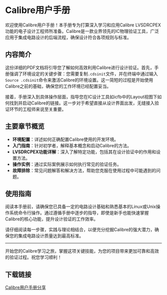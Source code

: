 # Calibre用户手册

欢迎使用Calibre用户手册！本手册专为打算深入学习和应用Calibre LVSDRCPEX功能的电子设计工程师所准备。Calibre是一款业界领先的IC物理验证工具，广泛应用于集成电路设计的后端流程，确保设计符合各项规则与标准。

## 内容简介

这份详细的PDF文档将引导您了解如何高效利用Calibre进行设计验证。首先，手册强调了环境设定的关键步骤：您需要复制`.cdsinit`文件，并在终端中通过输入`Source .cdsinit`命令来激活Calibre的环境设置。这一简短的过程是开始使用Calibre之前的基础，确保您的工作环境已经配置妥当。

接着，手册深入到具体操作层面，指导您在IC设计工具如icfb中的Layout视图下如何找到并启动Calibre的链接。这一步对于希望直接从设计界面出发，无缝接入验证环节的工程师来说至关重要。

## 主要章节概览

- **环境配置**：详述如何正确配置Calibre使用的开发环境。
- **入门指南**：针对初学者，解释基本概念和启动Calibre的方法。
- **LVSDRCPEX功能详解**：深入了解特定功能，包括其在设计验证中的作用和设置方法。
- **操作实例**：通过实际案例展示如何执行常见的验证任务。
- **故障排除**：常见问题解答和解决方法，帮助您克服在使用过程中可能遇到的问题。

## 使用指南

阅读本手册前，请确保您已具备一定的电路设计基础和熟悉基本的Linux或Unix操作系统命令行操作。通过遵循手册中逐步的指导，即使是新手也能快速掌握Calibre的核心功能，提升设计验证的工作效率。

请仔细阅读每一步骤，实践与理论相结合，以便充分挖掘Calibre的强大潜力，确保您的集成电路设计质量达到最高标准。

---

开始您的Calibre学习之旅，掌握这项关键技能，为您的项目带来更加可靠和高效的验证过程。祝您学习顺利！

## 下载链接

[Calibre用户手册分享](https://pan.quark.cn/s/e4e40f148cae)